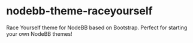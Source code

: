 nodebb-theme-raceyourself
====================

Race Yourself theme for NodeBB based on Bootstrap. Perfect for starting your own NodeBB themes!
